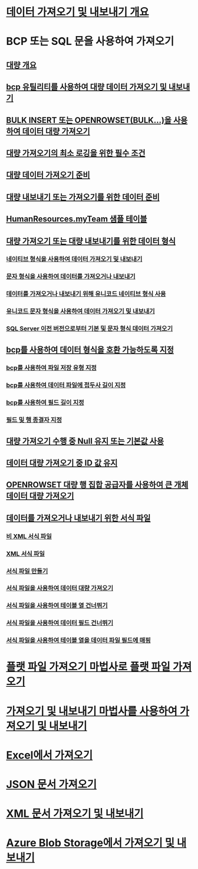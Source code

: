 # [데이터 가져오기 및 내보내기 개요](overview-import-export.md)
# BCP 또는 SQL 문을 사용하여 가져오기
## [대량 개요](bulk-import-and-export-of-data-sql-server.md)  
## [bcp 유틸리티를 사용하여 대량 데이터 가져오기 및 내보내기](import-and-export-bulk-data-by-using-the-bcp-utility-sql-server.md)  
## [BULK INSERT 또는 OPENROWSET(BULK...)을 사용하여 데이터 대량 가져오기](import-bulk-data-by-using-bulk-insert-or-openrowset-bulk-sql-server.md)  
## [대량 가져오기의 최소 로깅을 위한 필수 조건](prerequisites-for-minimal-logging-in-bulk-import.md)  
## [대량 데이터 가져오기 준비](prepare-to-bulk-import-data-sql-server.md)  
## [대량 내보내기 또는 가져오기를 위한 데이터 준비](prepare-data-for-bulk-export-or-import-sql-server.md)  
## [HumanResources.myTeam 샘플 테이블](humanresources-myteam-sample-table-sql-server.md)  
## [대량 가져오기 또는 대량 내보내기를 위한 데이터 형식](data-formats-for-bulk-import-or-bulk-export-sql-server.md)  
### [네이티브 형식을 사용하여 데이터 가져오기 및 내보내기](use-native-format-to-import-or-export-data-sql-server.md)  
### [문자 형식을 사용하여 데이터를 가져오거나 내보내기](use-character-format-to-import-or-export-data-sql-server.md)  
### [데이터를 가져오거나 내보내기 위해 유니코드 네이티브 형식 사용](use-unicode-native-format-to-import-or-export-data-sql-server.md)  
### [유니코드 문자 형식을 사용하여 데이터 가져오기 및 내보내기](use-unicode-character-format-to-import-or-export-data-sql-server.md)  
### [SQL Server 이전 버전으로부터 기본 및 문자 형식 데이터 가져오기](import-native-and-character-format-data-from-earlier-versions-of-sql-server.md)  
## [bcp를 사용하여 데이터 형식을 호환 가능하도록 지정](specify-data-formats-for-compatibility-when-using-bcp-sql-server.md)  
### [bcp를 사용하여 파일 저장 유형 지정](specify-file-storage-type-by-using-bcp-sql-server.md)  
### [bcp를 사용하여 데이터 파일에 접두사 길이 지정](specify-prefix-length-in-data-files-by-using-bcp-sql-server.md)  
### [bcp를 사용하여 필드 길이 지정](specify-field-length-by-using-bcp-sql-server.md)  
### [필드 및 행 종결자 지정](specify-field-and-row-terminators-sql-server.md)  
## [대량 가져오기 수행 중 Null 유지 또는 기본값 사용](keep-nulls-or-use-default-values-during-bulk-import-sql-server.md)  
## [데이터 대량 가져오기 중 ID 값 유지](keep-identity-values-when-bulk-importing-data-sql-server.md)  
## [OPENROWSET 대량 행 집합 공급자를 사용하여 큰 개체 데이터 대량 가져오기](bulk-import-large-object-data-with-openrowset-bulk-rowset-provider.md)  
## [데이터를 가져오거나 내보내기 위한 서식 파일](format-files-for-importing-or-exporting-data-sql-server.md)  
### [비 XML 서식 파일](non-xml-format-files-sql-server.md)  
### [XML 서식 파일](xml-format-files-sql-server.md)  
### [서식 파일 만들기](create-a-format-file-sql-server.md)  
### [서식 파일을 사용하여 데이터 대량 가져오기](use-a-format-file-to-bulk-import-data-sql-server.md)  
### [서식 파일을 사용하여 테이블 열 건너뛰기](use-a-format-file-to-skip-a-table-column-sql-server.md)  
### [서식 파일을 사용하여 데이터 필드 건너뛰기](use-a-format-file-to-skip-a-data-field-sql-server.md)  
### [서식 파일을 사용하여 테이블 열을 데이터 파일 필드에 매핑](use-a-format-file-to-map-table-columns-to-data-file-fields-sql-server.md)
# [플랫 파일 가져오기 마법사로 플랫 파일 가져오기](import-flat-file-wizard.md)
# [가져오기 및 내보내기 마법사를 사용하여 가져오기 및 내보내기](../../integration-services/import-export-data/import-and-export-data-with-the-sql-server-import-and-export-wizard.md)
# [Excel에서 가져오기](import-data-from-excel-to-sql.md) 
# [JSON 문서 가져오기](../json/import-json-documents-into-sql-server.md)
# [XML 문서 가져오기 및 내보내기](examples-of-bulk-import-and-export-of-xml-documents-sql-server.md)  
# [Azure Blob Storage에서 가져오기 및 내보내기](examples-of-bulk-access-to-data-in-azure-blob-storage.md)  

